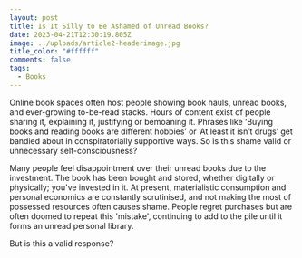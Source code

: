 ```yaml
---
layout: post
title: Is It Silly to Be Ashamed of Unread Books?
date: 2023-04-21T12:30:19.805Z
image: ../uploads/article2-headerimage.jpg
title_color: "#ffffff"
comments: false
tags:
  - Books
---
```

Online book spaces often host people showing book hauls, unread books, and ever-growing to-be-read stacks. Hours of content exist of people sharing it, explaining it, justifying or bemoaning it. Phrases like ‘Buying books and reading books are different hobbies’ or ‘At least it isn’t drugs’ get bandied about in conspiratorially supportive ways. So is this shame valid or unnecessary self-consciousness?

Many people feel disappointment over their unread books due to the investment. The book has been bought and stored, whether digitally or physically; you've invested in it. At present, materialistic consumption and personal economics are constantly scrutinised, and not making the most of possessed resources often causes shame. People regret purchases but are often doomed to repeat this 'mistake', continuing to add to the pile until it forms an unread personal library.

B﻿ut is this a valid response?